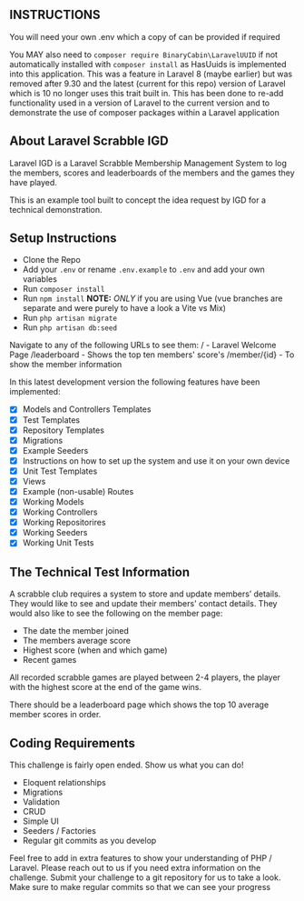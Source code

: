 ## INSTRUCTIONS

You will need your own .env which a copy of can be provided if required

You MAY also need to `composer require BinaryCabin\LaravelUUID` if not automatically installed with `composer install` as HasUuids is implemented into this application. This was a feature in Laravel 8 (maybe earlier) but was removed after 9.30 and the latest (current for this repo) version of Laravel which is 10 no longer uses this trait built in. This has been done to re-add functionality used in a version of Laravel to the current version and to demonstrate the use of composer packages within a Laravel application

## About Laravel Scrabble IGD

Laravel IGD is a Laravel Scrabble Membership Management System to log the members, scores and leaderboards of the members and the games they have played.

This is an example tool built to concept the idea request by IGD for a technical demonstration.

## Setup Instructions

- Clone the Repo
- Add your `.env` or rename `.env.example` to `.env` and add your own variables
- Run `composer install`
- Run `npm install` **NOTE:** *ONLY* if you are using Vue (vue branches are separate and were purely to have a look a Vite vs Mix)
- Run `php artisan migrate`
- Run `php artisan db:seed`

Navigate to any of the following URLs to see them:
/ - Laravel Welcome Page
/leaderboard - Shows the top ten members' score's
/member/{id} - To show the member information

In this latest development version the following features have been implemented:
- [x] Models and Controllers Templates
- [x] Test Templates
- [x] Repository Templates
- [x] Migrations
- [x] Example Seeders
- [x] Instructions on how to set up the system and use it on your own device
- [x] Unit Test Templates
- [x] Views
- [x] Example (non-usable) Routes
- [x] Working Models
- [x] Working Controllers
- [x] Working Repositorires
- [x] Working Seeders
- [x] Working Unit Tests

## The Technical Test Information

A scrabble club requires a system to store and update members’ details. They would like to see
and update their members' contact details. They would also like to see the following on the
member page:

- The date the member joined
- The members average score
- Highest score (when and which game)
- Recent games

All recorded scrabble games are played between 2-4 players, the player with the highest score
at the end of the game wins.

There should be a leaderboard page which shows the top 10 average member scores in order.

## Coding Requirements

This challenge is fairly open ended. Show us what you can do!
- Eloquent relationships
- Migrations
- Validation
- CRUD
- Simple UI
- Seeders / Factories
- Regular git commits as you develop

Feel free to add in extra features to show your understanding of PHP / Laravel. Please reach
out to us if you need extra information on the challenge. Submit your challenge to a git
repository for us to take a look. Make sure to make regular commits so that we can see your
progress